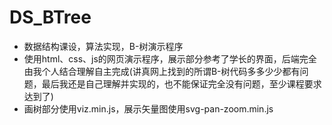 # DS_BTree
- 数据结构课设，算法实现，B-树演示程序  
- 使用html、css、js的网页演示程序，展示部分参考了学长的界面，后端完全由我个人结合理解自主完成(讲真网上找到的所谓B-树代码多多少少都有问题，最后我还是自己理解并实现的，也不能保证完全没有问题，至少课程要求达到了)
- 画树部分使用viz.min.js，展示矢量图使用svg-pan-zoom.min.js
